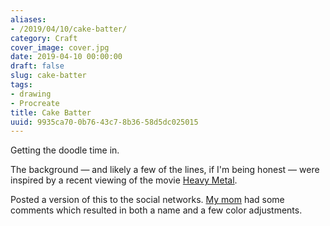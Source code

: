 ```yaml
---
aliases:
- /2019/04/10/cake-batter/
category: Craft
cover_image: cover.jpg
date: 2019-04-10 00:00:00
draft: false
slug: cake-batter
tags:
- drawing
- Procreate
title: Cake Batter
uuid: 9935ca70-0b76-43c7-8b36-58d5dc025015
---
```


Getting the doodle time in.
<!--more-->

The background — and likely a few of the lines, if I'm being honest — were inspired
by a recent viewing of the movie [Heavy Metal][].

[Heavy Metal]: https://en.wikipedia.org/wiki/Heavy_Metal_(film)

Posted a version of this to the social networks. [My mom][] had some comments which
resulted in both a name and a few color adjustments.

[My mom]: https://shellybedsaul.com/